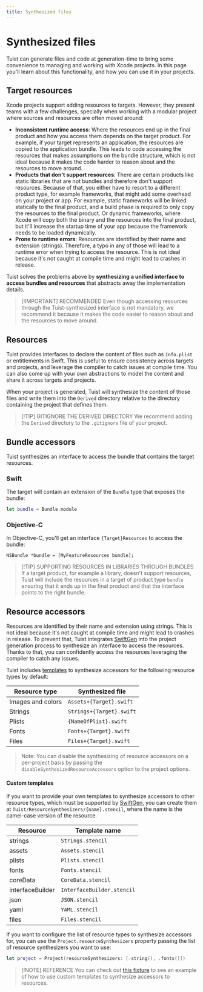 ```yaml
---
title: Synthesized files
---
```


# Synthesized files

Tuist can generate files and code at generation-time to bring some convenience to managing and working with Xcode projects. In this page you'll learn about this functionality, and how you can use it in your projects.

## Target resources

Xcode projects support adding resources to targets. However, they present teams with a few challenges, specially when working with a modular project where sources and resources are often moved around:

- **Inconsistent runtime access**: Where the resources end up in the final product and how you access them depends on the target product. For example, if your target represents an application, the resources are copied to the application bundle. This leads to code accessing the resources that makes assumptions on the bundle structure, which is not ideal because it makes the code harder to reason about and the resources to move around.
- **Products that don't support resources**: There are certain products like static libraries that are not bundles and therefore don't support resources. Because of that, you either have to resort to a different product type, for example frameworks, that might add some overhead on your project or app. For example, static frameworks will be linked statically to the final product, and a build phase is required to only copy the resources to the final product. Or dynamic frameworks, where Xcode will copy both the binary and the resources into the final product, but it'll increase the startup time of your app because the framework needs to be loaded dynamically.
- **Prone to runtime errors**: Resources are identified by their name and extension (strings). Therefore, a typo in any of those will lead to a runtime error when trying to access the resource. This is not ideal because it's not caught at compile time and might lead to crashes in release.

Tuist solves the problems above by **synthesizing a unified interface to access bundles and resources** that abstracts away the implementation details.

> [!IMPORTANT] RECOMMENDED 
> Even though accessing resources through the Tuist-synthesized interface is not mandatory, we recommend it because it makes the code easier to reason about and the resources to move around.

## Resources

Tuist provides interfaces to declare the content of files such as `Info.plist` or entitlements in Swift.
This is useful to ensure consistency across targets and projects,
and leverage the compiler to catch issues at compile time.
You can also come up with your own abstractions to model the content and share it across targets and projects.

When your project is generated,
Tuist will synthesize the content of those files and write them into the `Derived` directory relative to the directory containing the project that defines them.

> [!TIP] GITIGNORE THE DERIVED DIRECTORY
> We recommend adding the `Derived` directory to the `.gitignore` file of your project.

## Bundle accessors

Tuist synthesizes an interface to access the bundle that contains the target resources.

### Swift

The target will contain an extension of the `Bundle` type that exposes the bundle:

```swift
let bundle = Bundle.module
```

### Objective-C

In Objective-C, you'll get an interface `{Target}Resources` to access the bundle:

```objc
NSBundle *bundle = [MyFeatureResources bundle];
```

> [!TIP] SUPPORTING RESOURCES IN LIBRARIES THROUGH BUNDLES
> If a target product, for example a library, doesn't support resources, Tuist will include the resources in a target of product type `bundle` ensuring that it ends up in the final product and that the interface points to the right bundle.

## Resource accessors

Resources are identified by their name and extension using strings. This is not ideal because it's not caught at compile time and might lead to crashes in release. To prevent that, Tuist integrates [SwiftGen](https://github.com/SwiftGen/SwiftGen) into the project generation process to synthesize an interface to access the resources. Thanks to that, you can confidently access the resources leveraging the compiler to catch any issues.

Tuist includes [templates](https://github.com/tuist/tuist/tree/main/Sources/TuistGenerator/Templates) to synthesize accessors for the following resource types by default:

| Resource type | Synthesized file |
| --- | ---- |
| Images and colors | `Assets+{Target}.swift` |
| Strings | `Strings+{Target}.swift` |
| Plists | `{NameOfPlist}.swift` |
| Fonts | `Fonts+{Target}.swift` |
| Files | `Files+{Target}.swift` |

> Note: You can disable the synthesizing of resource accessors on a per-project basis by passing the `disableSynthesizedResourceAccessors` option to the project options.

#### Custom templates

If you want to provide your own templates to synthesize accessors to other resource types,
which must be supported by [SwiftGen](https://github.com/SwiftGen/SwiftGen),
you can create them at `Tuist/ResourceSynthesizers/{name}.stencil`,
where the name is the camel-case version of the resource.

| Resource | Template name |
| --- | --- |
| strings | `Strings.stencil` |
| assets | `Assets.stencil` |
| plists | `Plists.stencil` |
| fonts | `Fonts.stencil` |
| coreData | `CoreData.stencil` |
| interfaceBuilder | `InterfaceBuilder.stencil` |
| json | `JSON.stencil` |
| yaml | `YAML.stencil` |
| files | `Files.stencil` |

If you want to configure the list of resource types to synthesize accessors for,
you can use the `Project.resourceSynthesizers` property passing the list of resource synthesizers you want to use:

```swift
let project = Project(resourceSynthesizers: [.string(), .fonts()])
```

> [!NOTE] REFERENCE 
> You can check out [this fixture](https://github.com/tuist/tuist/tree/main/fixtures/ios_app_with_templates) to see an example of how to use custom templates to synthesize accessors to resources.
